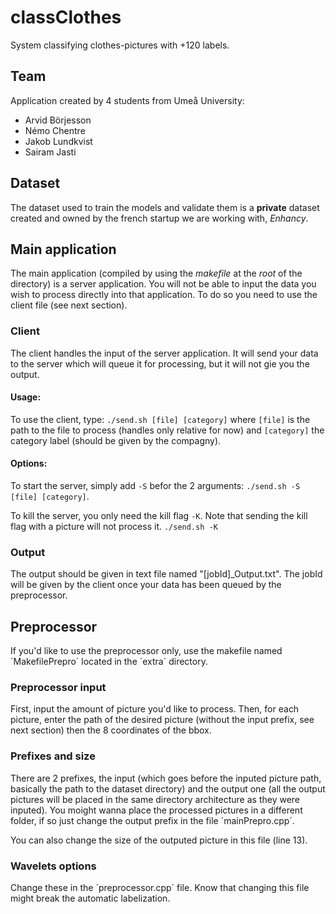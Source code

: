 # classClothes
System classifying clothes-pictures with +120 labels.

## Team
Application created by 4 students from Umeå University:
 - Arvid Börjesson
 - Némo Chentre
 - Jakob Lundkvist
 - Sairam Jasti

## Dataset
The dataset used to train the models and validate them is a **private** dataset created and owned by the french startup we are working with, *Enhancy*.

## Main application
The main application (compiled by using the *makefile* at the *root* of the directory) is a server application. You will not be able to input the data you wish to process directly into that application. To do so you need to use the client file (see next section).

### Client
The client handles the input of the server application. It will send your data to the server which will queue it for processing, but it will not gie you the output.

#### Usage:
To use the client, type: `./send.sh [file] [category]` where `[file]` is the path to the file to process (handles only relative for now) and `[category]` the category label (should be given by the compagny).

#### Options:
To start the server, simply add `-S` befor the 2 arguments: `./send.sh -S [file] [category]`.

To kill the server, you only need the kill flag `-K`. Note that sending the kill flag with a picture will not process it. `./send.sh -K`

### Output
The output should be given in text file named "[jobId]_Output.txt". The jobId will be given by the client once your data has been queued by the preprocessor.


## Preprocessor
If you'd like to use the preprocessor only, use the makefile named ´MakefilePrepro´ located in the ´extra´ directory.

### Preprocessor input
First, input the amount of picture you'd like to process.
Then, for each picture, enter the path of the desired picture (without the input prefix, see next section) then the 8 coordinates of the bbox.

### Prefixes and size
There are 2 prefixes, the input (which goes before the inputed picture path, basically the path to the dataset directory) and the output one (all the output pictures will be placed in the same directory architecture as they were inputed). You moight wanna place the processed pictures in a different folder, if so just change the output prefix in the file ´mainPrepro.cpp´.

You can also change the size of the outputed picture in this file (line 13).

### Wavelets options
Change these in the ´preprocessor.cpp´ file. Know that changing this file might break the automatic labelization.


